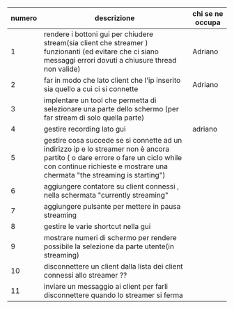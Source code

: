 | numero | descrizione | chi se ne occupa |
| ------ | ------ | ------ |
| 1 | rendere i bottoni gui per chiudere stream(sia client che streamer ) funzionanti (ed evitare che ci siano messaggi errori dovuti a chiusure thread non valide) | Adriano |
| 2 | far in modo che lato client che l'ip inserito sia quello a cui ci si connette | Adriano |
| 3 | implentare un tool che permetta di selezionare una parte dello schermo (per far stream di solo quella parte) | |
| 4 | gestire recording lato gui |adriano  |
| 5 | gestire cosa succede se si connette ad un indirizzo ip e lo streamer non è ancora partito ( o dare errore o fare un ciclo while con continue richieste e mostrare una chermata "the streaming is starting") |  |
| 6 | aggiungere contatore su client connessi , nella schermata "currently streaming" |  |
| 7 | aggiungere pulsante per mettere in pausa streaming |  |
| 8 | gestire le varie shortcut nella gui |  |
| 9 | mostrare numeri di schermo per rendere possibile la selezione da parte utente(in streaming) |  |
| 10 | disconnettere un client dalla lista dei client connessi allo streamer ??|  |
| 11 | inviare un messaggio ai client per farli disconnettere quando lo streamer si ferma |  |
